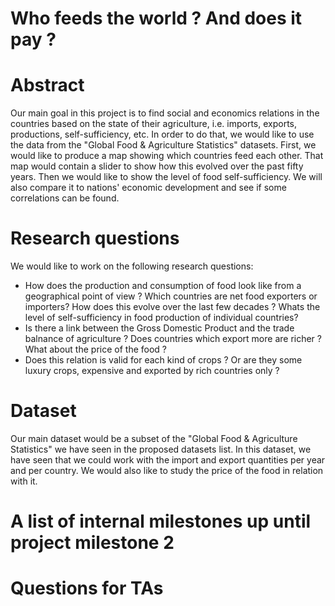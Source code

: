 # Who feeds the world ? And does it pay ?

# Abstract
Our main goal in this project is to find social and economics relations in the countries based on the state of their agriculture, i.e. imports, exports, productions, self-sufficiency, etc. In order to do that, we would like to use the data from the "Global Food & Agriculture Statistics" datasets. First, we would like to produce a map showing which countries feed each other. That map would contain a slider to show how this evolved over the past fifty years. Then we would like to show the level of food self-sufficiency. We will also compare it to nations' economic development and see if some correlations can be found.

# Research questions
We would like to work on the following research questions:
- How does the production and consumption of food look like from a geographical point of view ? Which countries are net food exporters or importers? How does this evolve over the last few decades ? Whats the level of self-sufficiency in food production of individual countries?
- Is there a link between the Gross Domestic Product and the trade balnance of agriculture ? Does countries which export more are richer ? What about the price of the food ?
- Does this relation is valid for each kind of crops ? Or are they some luxury crops, expensive and exported by rich countries only ?

# Dataset
Our main dataset would be a subset of the "Global Food & Agriculture Statistics" we have seen in the proposed datasets list. In this dataset, we have seen that we could work with the import and export quantities per year and per country. We would also like to study the price of the food in relation with it. 

# A list of internal milestones up until project milestone 2

# Questions for TAs
